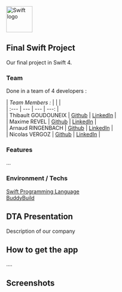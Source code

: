 <img src="https://swift.org/assets/images/swift.svg" alt="Swift logo" height="70" >

## Final Swift Project

Our final project in Swift 4.

### Team
Done in a team of 4 developers :

| *Team Members :* | | |  
| :--- | --- | --- | ---: |  
| Thibault GOUDOUNEIX | [Github](https://github.com/Nilmanduil) |   [LinkedIn](https://www.linkedin.com/in/tgoudouneix/) |  
| Maxime REVEL | [Github](https://github.com/Cocatrix) |   [LinkedIn](https://www.linkedin.com/in/maximerevel/) |  
| Arnaud RINGENBACH | [Github](https://github.com/newatox) |   [LinkedIn](https://www.linkedin.com/in/arnaud-ringenbach-91776b153/) |  
| Nicolas VERGOZ | [Github](https://github.com/nicolasvergoz) |   [LinkedIn](https://www.linkedin.com/in/nicolas-vergoz/) |  

### Features

...

### Environment / Techs

[Swift Programming Language](https://github.com/apple/swift)  
[BuddyBuild](https://www.buddybuild.com/)

## DTA Presentation

Description of our company

## How to get the app

....

## Screenshots
<!---![Screen](filename.png)-->
